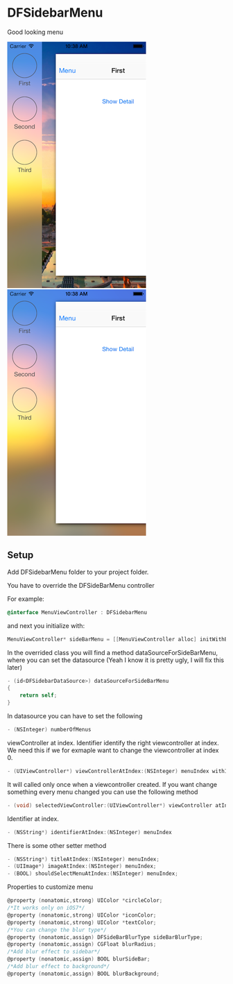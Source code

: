 DFSidebarMenu
=============

Good looking menu

![alt text](/DFSidebarMenu/DFSidebarMenu/Resources/Images/example1.png)
![alt text](/DFSidebarMenu/DFSidebarMenu/Resources/Images/example2.png)

Setup
----------
Add DFSidebarMenu folder to your project folder.

You have to override the DFSideBarMenu controller

For example:

```objectivec
@interface MenuViewController : DFSidebarMenu
```

and next you initialize with:

```objectivec
MenuViewController* sideBarMenu = [[MenuViewController alloc] initWithBackgroundImage:[UIImage imageNamed:@"background"]];
```

In the overrided class you will find a method dataSourceForSideBarMenu, where you can set the datasource
(Yeah I know it is pretty ugly, I will fix this later)

```objectivec
- (id<DFSidebarDataSource>) dataSourceForSideBarMenu
{
    return self;
}
```

In datasource you can have to set the following
```objectivec
- (NSInteger) numberOfMenus
```
viewController at index. Identifier identify the right viewcontroller at index. We need this if we for exmaple want to change the viewcontroller at index 0.
```objectivec
- (UIViewController*) viewControllerAtIndex:(NSInteger) menuIndex withIdentifier:(NSString*)identifier
```
It will called only once when a viewcontroller created. If you want change something every menu changed you can use
the following method
```objectivec
- (void) selectedViewController:(UIViewController*) viewController atIndex:(NSInteger) menuIndex;
```

Identifier at index. 
```objectivec
- (NSString*) identifierAtIndex:(NSInteger) menuIndex
```

There is some other setter method
```objectivec
- (NSString*) titleAtIndex:(NSInteger) menuIndex;
- (UIImage*) imageAtIndex:(NSInteger) menuIndex;
- (BOOL) shouldSelectMenuAtIndex:(NSInteger) menuIndex;
```

Properties to customize menu
```objectivec
@property (nonatomic,strong) UIColor *circleColor;
/*It works only on iOS7*/
@property (nonatomic,strong) UIColor *iconColor;
@property (nonatomic,strong) UIColor *textColor;
/*You can change the blur type*/
@property (nonatomic,assign) DFSideBarBlurType sideBarBlurType;
@property (nonatomic,assign) CGFloat blurRadius;
/*Add blur effect to sidebar*/
@property (nonatomic,assign) BOOL blurSideBar;
/*Add blur effect to background*/
@property (nonatomic,assign) BOOL blurBackground;
```
